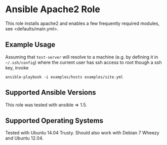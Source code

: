 Ansible Apache2 Role
=======================

This role installs apache2 and enables a few frequently 
required modules, see <defaults/main.yml>. 

Example Usage
-------------

Assuming that `test-server` will resolve to a machine (e.g. by
defining it in `~/.ssh/config`) where the current user
has ssh access to root though a ssh key, invoke 

    ansible-playbook -i examples/hosts examples/site.yml


Supported Ansible Versions
--------------------------

This role was tested with ansible => 1.5.

Supported Operating Systems
---------------------------

Tested with Ubuntu 14.04 Trusty. Should also work with Debian 7 Wheezy and Ubuntu 12.04.

